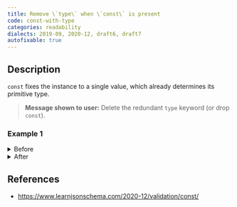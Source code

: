 ```yaml
---
title: Remove \`type\` when \`const\` is present
code: const-with-type
categories: readability
dialects: 2019-09, 2020-12, draft6, draft7
autofixable: true
---
```


## Description
`const` fixes the instance to a single value, which already determines its primitive type.

> **Message shown to user:**
> Delete the redundant `type` keyword (or drop `const`).

### Example 1
<details><summary>Before</summary>
```json
{
  "$schema": "https://json-schema.org/draft/2020-12/schema",
  "type": "integer",
  "const": 42
}
```
</details>

<details><summary>After</summary>
```json
{
  "$schema": "https://json-schema.org/draft/2020-12/schema",
  "const": 42
}
```
</details>

## References
* <https://www.learnjsonschema.com/2020-12/validation/const/>
